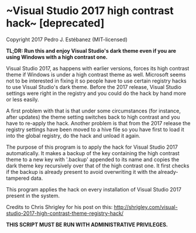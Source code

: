 # ~Visual Studio 2017 high contrast hack~ [deprecated]

Copyright 2017 Pedro J. Estébanez (MIT-licensed)

__TL;DR: Run this and enjoy Visual Studio's dark theme even if you are using Windows with a high contrast one.__

Visual Studio 2017, as happens with earlier versions, forces its high contrast theme if Windows is under a high contrast theme as well.
Microsoft seems not to be interested in fixing it so people have to use certain registry hacks to use Visual Studio's dark theme.
Before the 2017 release, Visual Studio settings were right in the registry and you could do the hack by hand more or less easily.

A first problem with that is that under some circumstances (for instance, after updates) the theme setting switches back to high contrast
and you have to re-apply the hack. Another problem is that from the 2017 release the registry settings have been moved to a hive file
so you have first to load it into the global registry, do the hack and unload it again.

The purpose of this program is to apply the hack for Visual Studio 2017 automatically. It makes a backup of the key containing
the high contrast theme to a new key with '.backup' appended to its name and copies the dark theme key recursively over that of the high contrast one.
It first checks if the backup is already present to avoid overwriting it with the already-tampered data.

This program applies the hack on every installation of Visual Studio 2017 present in the system.

Credits to Chris Shrigley for his post on this: http://shrigley.com/visual-studio-2017-high-contrast-theme-registry-hack/

__THIS SCRIPT MUST BE RUN WITH ADMINISTRATIVE PRIVILEGES.__
